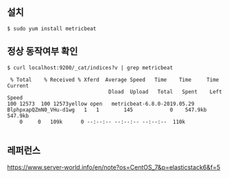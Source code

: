 ## 설치 ##

```
$ sudo yum install metricbeat

```

## 정상 동작여부 확인 ##

```
$ curl localhost:9200/_cat/indices?v | grep metricbeat

 % Total    % Received % Xferd  Average Speed   Time    Time     Time  Current
                                 Dload  Upload   Total   Spent    Left  Speed
100 12573  100 12573yellow open   metricbeat-6.8.0-2019.05.29     BlphpxapQZmN0_VHu-d1wg   1   1        145            0    547.9kb        547.9kb
    0     0   109k      0 --:--:-- --:--:-- --:--:--  110k


```



## 레퍼런스 ##

https://www.server-world.info/en/note?os=CentOS_7&p=elasticstack6&f=5
